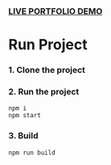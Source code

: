 ### [LIVE PORTFOLIO DEMO](https://m-bilal-bangash.netlify.app)

# Run Project

### 1. Clone the project

### 2. Run the project

```shell
npm i
npm start
```

### 3. Build

```shell
npm run build
```
